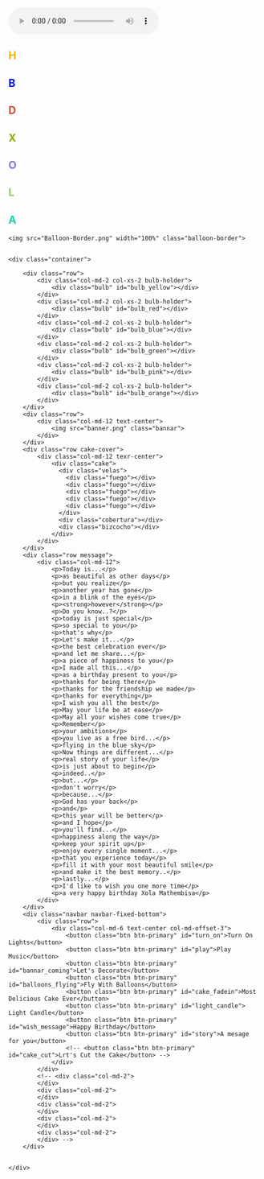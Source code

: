 

<!DOCTYPE html>
<!--[if lt IE 7]> <html class="ie lt-ie9 lt-ie8 lt-ie7"> <![endif]-->
<!--[if IE 7]>    <html class="ie lt-ie9 lt-ie8"> <![endif]-->
<!--[if IE 8]>    <html class="ie lt-ie9"> <![endif]-->
<!--[if gt IE 8]> <html> <![endif]-->
<!--[if !IE]><!--><html lang="en"><!-- <![endif]-->
<head>
	<title>Happy Birthday</title>
	<meta charset="UTF-8" />
	<meta name="description" content="Happy Birthday Xola">
	<meta name="robots" content="index, follow" />
	<link rel="author" href="https://plus.google.com/u/1/+AyushSharma1/" /> 
    <meta name="keywords" content="Birthday, Happy">
    <!-- Strat of Facebook Meta -->
    <meta property="og:type" content="E-Greeting" />
    <meta property="og:image" content="favicon.ico" />
    <meta property="og:description" content="Wish you a very Happy Birthday">
    <!-- End of Facebook Meta Tags -->
	<meta name="viewport" content="width=device-width, initial-scale=1.0, user-scalable=0, minimum-scale=1.0, maximum-scale=1.0">
	<meta name="apple-mobile-web-app-capable" content="yes">
	<meta name="apple-mobile-web-app-status-bar-style" content="black">
	<meta http-equiv="X-UA-Compatible" content="IE=9; IE=8; IE=7; IE=EDGE" />
	<link rel="stylesheet" href="https://maxcdn.bootstrapcdn.com/bootstrap/3.3.1/css/bootstrap.min.css">
	<link rel="stylesheet" type="text/css" href="stylesheet.css">
	<link rel="stylesheet" type="text/css" href="loading.css">
	<link href='http://fonts.googleapis.com/css?family=Signika' rel='stylesheet' type='text/css'>
	<!-- <link href='http://fonts.googleapis.com/css?family=Nunito' rel='stylesheet' type='text/css'> -->
	<link rel="stylesheet/less" href="cake.less">
	<script src="//cdnjs.cloudflare.com/ajax/libs/less.js/2.1.0/less.min.js"></script>
</head>

<body>
	<div class="loading"></div>
	<audio class="song" controls loop>
        <source src="hbd.mp3"></source>
	   Your browser isn't invited for super fun audio time.
    </audio>
    <div class="balloons text-center" id="b1">
    	<h2 style="color:#F2B300;">H</h2>
    </div>
    <div class="balloons text-center" id="b2">
    	<h2 style="color:#0719D4;">B</h2>
    </div>
	<div class="balloons text-center" id="b3">
    	<h2 style="color:#D14D39;">D</h2>
    </div>
	<div class="balloons text-center" id="b4">
    	<h2 style="color:#8FAD00;">X</h2>
    </div>
	<div class="balloons text-center" id="b5">
    	<h2 style="color:#8377E4;">O</h2>
    </div>
    <div class="balloons text-center" id="b6">
    	<h2 style="color:#99C96A;">L</h2>
    </div>
    <div class="balloons text-center" id="b7">
    	<h2 style="color:#20CFB4;">A</h2>
    </div>

    <img src="Balloon-Border.png" width="100%" class="balloon-border">
 

	<div class="container">
		
		<div class="row">
			<div class="col-md-2 col-xs-2 bulb-holder">
				<div class="bulb" id="bulb_yellow"></div>
			</div>
			<div class="col-md-2 col-xs-2 bulb-holder">
				<div class="bulb" id="bulb_red"></div>
			</div>
			<div class="col-md-2 col-xs-2 bulb-holder">
				<div class="bulb" id="bulb_blue"></div>
			</div>
			<div class="col-md-2 col-xs-2 bulb-holder">
				<div class="bulb" id="bulb_green"></div>
			</div>
			<div class="col-md-2 col-xs-2 bulb-holder">
				<div class="bulb" id="bulb_pink"></div>
			</div>
			<div class="col-md-2 col-xs-2 bulb-holder">
				<div class="bulb" id="bulb_orange"></div>
			</div>
		</div>
		<div class="row">
			<div class="col-md-12 text-center">
				<img src="banner.png" class="bannar">
			</div>
		</div>
		<div class="row cake-cover">
			<div class="col-md-12 texr-center">
				<div class="cake">
				  <div class="velas">
				    <div class="fuego"></div>
				    <div class="fuego"></div>
				    <div class="fuego"></div>
				    <div class="fuego"></div>
				    <div class="fuego"></div>
				  </div>
				  <div class="cobertura"></div>
				  <div class="bizcocho"></div>
				</div>
			</div>
		</div>
		<div class="row message">
			<div class="col-md-12">
				<p>Today is...</p>
				<p>as beautiful as other days</p>
				<p>but you realize</p>
				<p>another year has gone</p>
				<p>in a blink of the eyes</p>
				<p><strong>however</strong></p>
				<p>Do you know..?</p>
				<p>today is just special</p>
				<p>so special to you</p>
				<p>that's why</p>
				<p>Let's make it...</p>
				<p>the best celebration ever</p>
				<p>and let me share...</p>
				<p>a piece of happiness to you</p>
				<p>I made all this...</p>
				<p>as a birthday present to you</p>
				<p>thanks for being there</p>
				<p>thanks for the friendship we made</p>
				<p>thanks for everything</p>
				<p>I wish you all the best</p>
				<p>May your life be at ease</p>
				<p>May all your wishes come true</p>
				<p>Remember</p>
				<p>your ambitions</p>
				<p>you live as a free bird...</p>
				<p>flying in the blue sky</p>
				<p>Now things are different...</p>
				<p>real story of your life</p>
				<p>is just about to begin</p>
				<p>indeed..</p>
				<p>but...</p>
				<p>don't worry</p>
				<p>because...</p>
				<p>God has your back</p>
				<p>and</p>
				<p>this year will be better</p>
				<p>and I hope</p>
				<p>you'll find...</p>
				<p>happiness along the way</p>
				<p>keep your spirit up</p>
				<p>enjoy every single moment...</p>
				<p>that you experience today</p>
				<p>fill it with your most beautiful smile</p>
				<p>and make it the best memory..</p>
				<p>lastly...</p>
				<p>I'd like to wish you one more time</p>
				<p>a very happy birthday Xola Mathembisa</p>
			</div>
		</div>
		<div class="navbar navbar-fixed-bottom">
			<div class="row">
				<div class="col-md-6 text-center col-md-offset-3">
					<button class="btn btn-primary" id="turn_on">Turn On Lights</button>
					<button class="btn btn-primary" id="play">Play Music</button>
					<button class="btn btn-primary" id="bannar_coming">Let's Decorate</button>
					<button class="btn btn-primary" id="balloons_flying">Fly With Balloons</button>
					<button class="btn btn-primary" id="cake_fadein">Most Delicious Cake Ever</button>
					<button class="btn btn-primary" id="light_candle"> Light Candle</button>
					<button class="btn btn-primary" id="wish_message">Happy Birthday</button>
					<button class="btn btn-primary" id="story">A mesage for you</button>
					<!-- <button class="btn btn-primary" id="cake_cut">Lrt's Cut the Cake</button> -->
				</div>
			</div>
			<!-- <div class="col-md-2">
			</div>
			<div class="col-md-2">
			</div>
			<div class="col-md-2">
			</div>
			<div class="col-md-2">
			</div>
			<div class="col-md-2">
			</div> -->
		</div>


	</div>
</body>
<script src="https://ajax.googleapis.com/ajax/libs/jquery/1.11.2/jquery.min.js"></script>
<script src="https://maxcdn.bootstrapcdn.com/bootstrap/3.3.1/js/bootstrap.min.js"></script>
<script src="effect.js"></script>
<script>
  (function(i,s,o,g,r,a,m){i['GoogleAnalyticsObject']=r;i[r]=i[r]||function(){
  (i[r].q=i[r].q||[]).push(arguments)},i[r].l=1*new Date();a=s.createElement(o),
  m=s.getElementsByTagName(o)[0];a.async=1;a.src=g;m.parentNode.insertBefore(a,m)
  })(window,document,'script','//www.google-analytics.com/analytics.js','ga');

  ga('create', 'UA-58229732-1', 'auto');
  ga('send', 'pageview');

</script>
</html>
